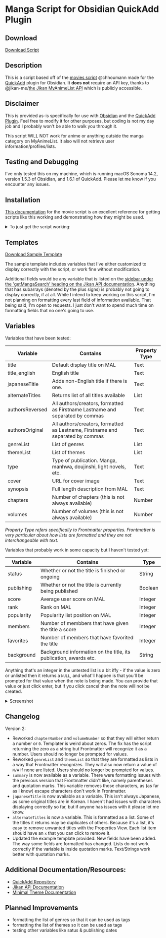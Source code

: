 # Manga Script for Obsidian QuickAdd Plugin

## Download
[Download Script](QuickAdd/manga.js)
## Description
This is a script based off of the [movies script](https://github.com/chhoumann/quickadd/blob/master/docs/docs/Examples/Attachments/movies.js) @chhoumann made for the [QuickAdd](https://github.com/chhoumann/quickadd) plugin for Obsidian. It **does not** require an API key, thanks to @jikan-me/[the Jikan MyAnimeList API](https://docs.api.jikan.moe/) which is publicly accessible. 
## Disclaimer
This is provided as-is specifically for use with [Obsidian](https://obsidian.md/) and the [QuickAdd Plugin](https://github.com/chhoumann/quickadd). Feel free to modify it for other purposes, but coding is not my day job and I probably won't be able to walk you through it.

This script WILL NOT work for anime or anything outside the manga category on MyAnimeList. It also will not retrieve user information/profiles/lists.

## Testing and Debugging
I've only tested this on my machine, which is running macOS Sonoma 14.2, version 1.5.3 of Obsidian, and 1.6.1 of QuickAdd. Please let me know if you encounter any issues. 
## Installation
[This documentation](https://minimal.guide/guides/movie-database) for the movie script is an excellent reference for getting scripts like this working and demonstrating how they might be used. 
<details>
  
<summary>To just get the script working:</summary>

1. [Download the script](QuickAdd/manga.js) and put it in your Obsidian Vault. I keep mine in a scripts folder to keep it out of the way and so I don't lose it.
2. Create your template, or at least the note that will become your template, so you can use it to configure a QuickAdd macro. I've found it's best practice to keep all my templates in the same folder, just like scripts.
3. Open QuickAdd settings
![image](https://github.com/spacewitches/Obsidian/assets/127813090/439d27c9-e916-4e31-a5a1-0211b42ddaac)
4. Click 'Manage Macros'
5. Type a name for your macro, mine is 'Add Manga', and click the 'Add Macro' button. Then when its name appears, click the 'Configure' button underneath it.
6. Click the text field under 'User Scripts', and select the 'manga' script. Click 'Add'.
![image](https://github.com/spacewitches/Obsidian/assets/127813090/1eb14a00-3c97-44f0-bd3c-0c62b727106b)
7. In the same window, click on the 'Template' button near the top, this will add an 'Untitled Template Choice'. Click on the cog icon next to it.
8. Add the template that you made earlier, in the 'Template Path' field.
![image](https://github.com/spacewitches/Obsidian/assets/127813090/76adc1b8-eaf0-4c9c-ac78-69ce6cb93182)
9. Click the button on the 'File Name Format' option and enter {{VALUE:FileName}}. When QuickAdd creates a new note using the script and the template, it's this setting that automatically names it with the title of the book you're adding.
10. OPTIONAL:
- As you can see, I have mine set up so that notes created with this template will be placed in a specific folder. This is achieved by using the 'Create in folder' option, typing the folder path into the text box and clicking 'Add'.
- The 'Choose folder when creating a new note' option means that every time a note is created with this template, there will be a prompt asking you which folder you'd like it to be created in.
- The 'Include subfolders' option also results in a prompt. For my movie script, I have it set up so that I have a 'Media' folder as my 'Create in Folder', and inside the 'Media' folder, I have a 'Movies' folder and a 'TV' folder. So when I create a new note with that script, I get a prompt asking if I want the new note created in the 'Movies' folder or the 'TV' folder.
- There's also (not pictured in the screenshots above) an 'Open' option that you can toggle, that will open the new note when it's created.
- All of these settings can be adjusted later if you're not sure. The only ones that are mandatory for the script to function as intended is the 'Template Path' and the 'File Name Format'.
11. Close the window, which will bring you back to the previous one, with the macro setttings and the script and the template listed at the top. Close this window as well.
12. You should be back at the QuickAdd Settings page. Click the dropdown menu next to the 'Add Choice' button, and select 'Macro'. Type the name of your macro in the text field, then click 'Add Choice'. It does not have to be the same name as the macro you just created. This is the command that you'll be able to choose from the command console to run the script.
  ![image](https://github.com/spacewitches/Obsidian/assets/127813090/8895a040-9127-44a2-9f27-49fe3c0ef12f)
13. Click the cog icon on the same line as the macro that you just created. Select the name of the macro you created earlier from the dropdown list. Close the window then click the lightning bolt icon next to the cog icon. This adds the command to the Obsidian command console.
14. You can run the script from the console if you've already set up a template. Otherwise it's not going to do much yet.
</details>

## Templates

[Download Sample Template](QuickAdd/MAL%20Manga.md)

The sample template includes variables that I've either customized to display correctly with the script, or work fine without modification. 

Additional fields would be any variable that is listed on the [sidebar under the 'getMangaSearch' heading on the Jikan API documentation](https://docs.api.jikan.moe/#tag/manga/operation/getMangaSearch). Anything that has subarrays (denoted by the plus signs) is probably not going to display correctly, if at all. While I intend to keep working on this script, I'm not planning on formatting every last field of information available. That being said, I'm open to requests. I just don't want to spend much time on formatting fields that no one's going to use.

## Variables

Variables that have been tested:

| Variable | Contains | Property Type |
|---------|---------|---|
| title | Default display title on MAL | Text |
| title_english | English title | Text |
| japaneseTitle | Adds non-English title if there is one. | Text |
| alternateTitles | Returns list of all titles available | List |
| authorsReversed | All authors/creators, formatted as Firstname Lastname and separated by commas | Text |
| authorsOriginal | All authors/creators, formatted as Lastname, Firstname and separated by commas | Text |
| genreList | List of genres | List |
| themeList | List of themes | List |
| type | Type of publication. Manga, manhwa, doujinshi, light novels, etc. | Text |
| cover | URL for cover image | Text |
| synopsis | Full length description from MAL | Text |
| chapters | Number of chapters (this is not always available) | Number |
| volumes | Number of volumes (this is not always available) | Number |

*Property Type refers specifically to Frontmatter properties. Frontmatter is very particular about how lists are formatted and they are not interchangeable with text.*

Variables that probably work in some capacity but I haven't tested yet:

| Variable | Contains | Type |
|------|---|---|
| status | Whether or not the title is finished or ongoing | String |
| publishing | Whether or not the title is currently being published | Boolean |
| score | Average user score on MAL | Integer |
| rank | Rank on MAL | Integer |
| popularity | Popularity list position on MAL | Integer |
| members | Number of membbers that have given the title a score | Integer |
| favorites | Number of members that have favorited the title | Integer |
| background | Background information on the title, its publication, awards etc. | String |

Anything that's an integer in the untested list is a bit iffy - if the value is zero or unlisted then it returns a <code>NULL</code>, and what'll happen is that you'll be prompted for that value when the note is being made. You can provide that value or just click enter, but if you click cancel then the note will not be created.

<details>
  <summary> Screenshot</summary>
  
![image](https://github.com/spacewitches/Obsidian/assets/127813090/978638de-f9fd-49e7-b01c-42f93db63644)

</details>

## Changelog

Version 2:
- Reworked <code>chapterNumber</code> and <code>volumeNumber</code> so that they will either return a number or <code>0</code>. Templater is weird about zeros. The fix has the script returning the zero as a string but Frontmatter will recognize it as a number. Users should no longer be prompted for values.
- Reworked <code>genreList</code> and <code>themeList</code> so that they are formatted as lists in a way that Frontmatter recognizes. They will also now return a value of <code>N/A</code> if none are listed. Users should no longer be prompted for values.
- <code>summary</code> is now available as a variable. There were formatting issues with the previous version that Frontmatter didn't like, namely parentheses and quotation marks. This variable removes those characters, as (as far as I know) escape characters don't work in Frontmatter.
- <code>japaneseTitle</code> is now available as a variable. This isn't always Japanese, as some original titles are in Korean. I haven't had issues with characters displaying correctly so far, but if anyone has issues with it please let me know.
- <code>alternateTitles</code> is now a variable. This is formatted as a list. Some of the titles it returns may be duplicates of others. Because it's a list, it's easy to remove unwanted titles with the Properties View. Each list item should have an <code>x</code> that you can click to remove it.
- Updated the example template provided. New fields have been added. The way some fields are formatted has changed. Lists do not work correctly if the variable is inside quotation marks. Text/Strings work better with quotation marks.
  
## Additional Documentation/Resources:
- [QuickAdd Repository](https://github.com/chhoumann/quickadd)
- [Jikan API Documentation](https://docs.api.jikan.moe/)
- [Minimal Theme Documentation](https://minimal.guide/guides/movie-database)

## Planned Improvements
- formatting the list of genres so that it can be used as tags
- formatting the list of themes so it can be used as tags
- testing other variables like satus & publishing dates
